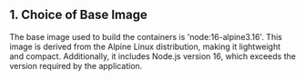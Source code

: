 ## 1. Choice of Base Image
The base image used to build the containers is 'node:16-alpine3.16'. This image is derived from the Alpine Linux distribution, making it lightweight and compact. Additionally, it includes Node.js version 16, which exceeds the version required by the application.

